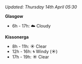 *Updated: Thursday 14th April 05:30*

**Glasgow**

* 6h - 17h: :cloud: Cloudy

**Kissonerga**

* 8h - 11h: :sunny: Clear
* 12h - 16h: :cyclone: Windy (:sunny:)
* 17h - 19h: :sunny: Clear
